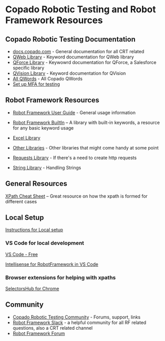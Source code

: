 # Copado Robotic Testing and Robot Framework Resources

## Copado Robotic Testing Documentation 
- [docs.copado.com](https://docs.copado.com/articles/#!copado-robotic-testing-publication/copado-robotic-testing) - General documentation for all CRT related
- [QWeb Library](https://qentinelqi.github.io/qweb/QWeb.html) - Keyword documentation for QWeb library
- [QForce Library](https://help.pace.qentinel.com/qwords-reference/current/qwords/_attachments/QForce.html#library-documentation-top) - Keywowrd documentation for QForce, a Salesforce specific library
- [QVision Library](https://help.pace.qentinel.com/qwords-reference/current/qwords/_attachments/QVision.html#library-documentation-top) - Keyword documentation for QVision
- [All QWords](https://help.pace.qentinel.com/qwords-reference/current/qwords/all.html) - All Copado QWords
- [Set up MFA for testing](https://help.pace.qentinel.com/qwords-reference/current/qwords/_attachments/QForce.html#mfa-setup)
  
## Robot Framework Resources
 
- [Robot Framework User Guide](https://robotframework.org/robotframework/latest/RobotFrameworkUserGuide.html) - General usage information 
 
- [Robot Framework BuiltIn](https://robotframework.org/robotframework/latest/libraries/BuiltIn.html#library-documentation-top) – A library with built-in keywords, a resource for any basic keyword usage

- [Excel Library](https://navinet.github.io/robotframework-excellibrary/)
 
- [Other Libraries](https://robotframework.org/?tab=libraries#resources) - Other libraries that might come handy at some point

- [Requests Library](https://marketsquare.github.io/robotframework-requests/doc/RequestsLibrary.html) - If there's a need to create http requests

- [String Library](https://robotframework.org/robotframework/2.1.2/libraries/String.html) - Handling Strings

## General Resources 
[XPath Cheat Sheet](https://devhints.io/xpath) – Great resource on how the xpath is formed for different cases

 
## Local Setup 

[Instructions for Local setup](https://docs.copado.com/articles/#!copado-robotic-testing-publication/on-premise-setup-1/q/on-premise/qid/33341/qp/1)

### VS Code for local development
[VS Code - Free](https://code.visualstudio.com/)
 
[Intellisense for RobotFramework in VS Code](https://marketplace.visualstudio.com/items?itemName=TomiTurtiainen.rf-intellisense)
 
### Browser extensions for helping with xpaths
[SelectorsHub for Chrome](https://chrome.google.com/webstore/detail/selectorshub-xpath-plugin/ndgimibanhlabgdgjcpbbndiehljcpfh)

## Community

- [Copado Robotic Testing Community](https://community.qentinel.com/support/home) - Forums, support, links
- [Robot Framework Slack](https://rf-invite.herokuapp.com/) - a helpful community for all RF related questions, also a CRT related channel
- [Robot Framework Forum](https://forum.robotframework.org/)



